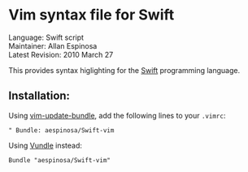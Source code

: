 # Vim syntax file for Swift

Language: Swift script  
Maintainer: Allan Espinosa  
Latest Revision: 2010 March 27  

This provides syntax higlighting for the
[Swift](http://www.ci.uchicago.edu/swift) programming language.

## Installation:

Using [vim-update-bundle](https://github.com/bronson/vim-update-bundles), add
the following lines to your `.vimrc`:

```vimrc
" Bundle: aespinosa/Swift-vim
```

Using [Vundle](https://github.com/gmarik/vundle) instead:

```vimrc
Bundle "aespinosa/Swift-vim"
```
